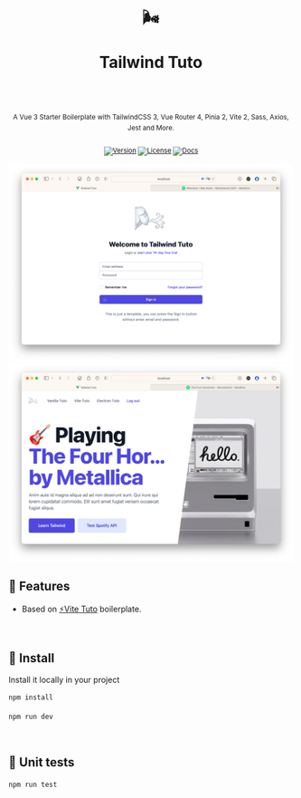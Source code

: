 <div align="center">
  <h1>
    <br/>
    🌬
    <br />
    <br />
    Tailwind Tuto
    <br />
    <br />
  </h1>
  <sup>
    <br />
   A Vue 3 Starter Boilerplate with TailwindCSS 3, Vue Router 4, Pinia 2, Vite 2, Sass, Axios, Jest and More.</em>
    <br />
    <br /

[![Version](https://img.shields.io/github/v/tag/morellexf26/tailwind-tuto?label=%20&style=for-the-badge)](https://github.com/morellexf26/tailwind-tuto/releases)
[![License](https://img.shields.io/badge/-MIT-f56565.svg?longCache=true&style=for-the-badge)](https://github.com/morellexf26/tailwind-tuto/blob/main/LICENSE)
[![Docs](https://img.shields.io/badge/-Docs-blue.svg?style=for-the-badge)](https://tailwindcss.com)

  </sup>
</div>

<img alt='Website Login' src="./src/assets/screenshots/login.png" />

<img alt='Website Home' src="./src/assets/screenshots/home.png" />

<br>

## 💎 Features

- Based on [⚡️Vite Tuto](https://github.com/morellexf26/vite-tuto.git) boilerplate.

<br>

## 🚀 Install

Install it locally in your project

```bash
npm install

npm run dev
```

<br>


## 🧪 Unit tests

```
npm run test
```